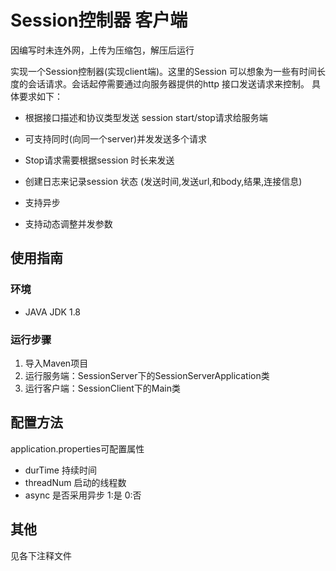 
# Session控制器 客户端
因编写时未连外网，上传为压缩包，解压后运行


实现一个Session控制器(实现client端)。这里的Session 可以想象为一些有时间长度的会话请求。会话起停需要通过向服务器提供的http 接口发送请求来控制。
具体要求如下：
*	根据接口描述和协议类型发送 session start/stop请求给服务端
*	可支持同时(向同一个server)并发发送多个请求
*	Stop请求需要根据session 时长来发送
*	创建日志来记录session 状态 (发送时间,发送url,和body,结果,连接信息)


* 支持异步
* 支持动态调整并发参数



## 使用指南


### 环境

* JAVA JDK 1.8

### 运行步骤

1. 导入Maven项目
2. 运行服务端：SessionServer下的SessionServerApplication类
3. 运行客户端：SessionClient下的Main类

## 配置方法

application.properties可配置属性
* durTime 持续时间
* threadNum 启动的线程数
* async 是否采用异步 1:是 0:否

## 其他
见各下注释文件
